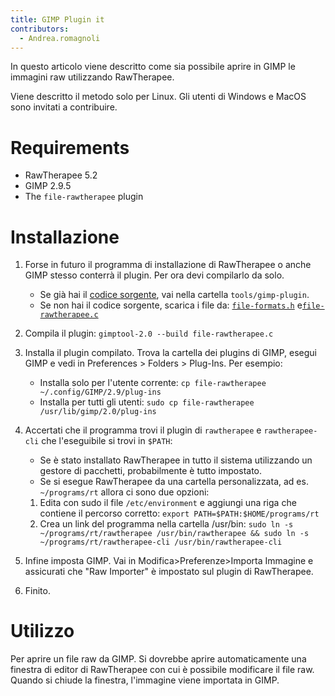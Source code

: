 ```yaml
---
title: GIMP Plugin it
contributors:
  - Andrea.romagnoli
---
```


In questo articolo viene descritto come sia possibile aprire in GIMP le
immagini raw utilizzando RawTherapee.

Viene descritto il metodo solo per Linux. Gli utenti di Windows e MacOS
sono invitati a contribuire.

# Requirements

- RawTherapee 5.2
- GIMP 2.9.5
- The `file-rawtherapee` plugin

# Installazione

1.  Forse in futuro il programma di installazione di RawTherapee o anche
    GIMP stesso conterrà il plugin. Per ora devi compilarlo da solo.
    - Se già hai il [codice
      sorgente](Linux#Clone_the_source.md), vai nella cartella
      `tools/gimp-plugin`.
    - Se non hai il codice sorgente, scarica i file da:
      [`file-formats.h`](https://raw.githubusercontent.com/Beep6581/RawTherapee/dev/tools/gimp-plugin/file-formats.h)
      e[`file-rawtherapee.c`](https://github.com/Beep6581/RawTherapee/raw/dev/tools/gimp-plugin/file-rawtherapee.c)
2.  Compila il plugin: `gimptool-2.0 --build file-rawtherapee.c`
3.  Installa il plugin compilato. Trova la cartella dei plugins di GIMP,
    esegui GIMP e vedi in Preferences \> Folders \> Plug-Ins. Per
    esempio:
    - Installa solo per l'utente corrente:
      `cp file-rawtherapee ~/.config/GIMP/2.9/plug-ins`
    - Installa per tutti gli utenti:
      `sudo cp file-rawtherapee /usr/lib/gimp/2.0/plug-ins`
4.  Accertati che il programma trovi il plugin di `rawtherapee` e
    `rawtherapee-cli` che l'eseguibile si trovi in `$PATH`:
    - Se è stato installato RawTherapee in tutto il sistema utilizzando
      un gestore di pacchetti, probabilmente è tutto impostato.
    - Se si esegue RawTherapee da una cartella personalizzata, ad es.
      `~/programs/rt` allora ci sono due opzioni:

    1.  Edita con sudo il file `/etc/environment` e aggiungi una riga
        che contiene il percorso corretto:
        `export PATH=$PATH:$HOME/programs/rt`
    2.  Crea un link del programma nella cartella /usr/bin:
        `sudo ln -s ~/programs/rt/rawtherapee /usr/bin/rawtherapee && sudo ln -s ~/programs/rt/rawtherapee-cli /usr/bin/rawtherapee-cli`
5.  Infine imposta GIMP. Vai in Modifica\>Preferenze\>Importa Immagine e
    assicurati che "Raw Importer" è impostato sul plugin di RawTherapee.
6.  Finito.

# Utilizzo

Per aprire un file raw da GIMP. Si dovrebbe aprire automaticamente una
finestra di editor di RawTherapee con cui è possibile modificare il file
raw. Quando si chiude la finestra, l'immagine viene importata in GIMP.
